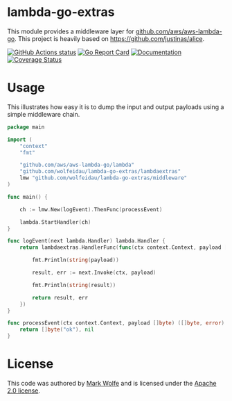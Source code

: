 # lambda-go-extras

This module provides a middleware layer for [github.com/aws/aws-lambda-go](https://github.com/aws/aws-lambda-go). This project is heavily based on https://github.com/justinas/alice.

[![GitHub Actions status](https://github.com/wolfeidau/lambda-go-extras/workflows/Go/badge.svg?branch=master)](https://github.com/wolfeidau/lambda-go-extras/actions?query=workflow%3AGo)
[![Go Report Card](https://goreportcard.com/badge/github.com/wolfeidau/lambda-go-extras)](https://goreportcard.com/report/github.com/wolfeidau/lambda-go-extras)
[![Documentation](https://godoc.org/github.com/wolfeidau/lambda-go-extras?status.svg)](https://godoc.org/github.com/wolfeidau/lambda-go-extras) [![Coverage Status](https://coveralls.io/repos/github/wolfeidau/lambda-go-extras/badge.svg?branch=master)](https://coveralls.io/github/wolfeidau/lambda-go-extras?branch=master)

# Usage

This illustrates how easy it is to dump the input and output payloads using a simple middleware chain.

```go
package main

import (
	"context"
	"fmt"

	"github.com/aws/aws-lambda-go/lambda"
	"github.com/wolfeidau/lambda-go-extras/lambdaextras"
	lmw "github.com/wolfeidau/lambda-go-extras/middleware"
)

func main() {

	ch := lmw.New(logEvent).ThenFunc(processEvent)

	lambda.StartHandler(ch)
}

func logEvent(next lambda.Handler) lambda.Handler {
	return lambdaextras.HandlerFunc(func(ctx context.Context, payload []byte) ([]byte, error) {

		fmt.Println(string(payload))

		result, err := next.Invoke(ctx, payload)

		fmt.Println(string(result))

		return result, err
	})
}

func processEvent(ctx context.Context, payload []byte) ([]byte, error) {
	return []byte("ok"), nil
}
```

# License

This code was authored by [Mark Wolfe](https://www.wolfe.id.au) and is licensed under the [Apache 2.0 license](http://www.apache.org/licenses/LICENSE-2.0).